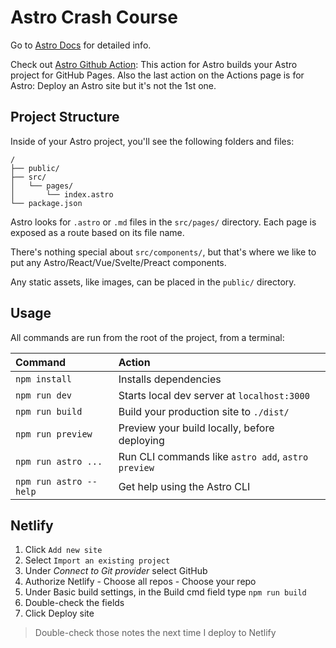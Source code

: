 # Astro Crash Course

Go to [Astro Docs](https://docs.astro.build/en/getting-started/) for detailed info.

Check out [Astro Github Action](https://github.com/marketplace/actions/astro-deploy): This action for Astro builds your Astro project for GitHub Pages. Also the last action on the Actions page is for Astro: Deploy an Astro site but it's not the 1st one.

## Project Structure

Inside of your Astro project, you'll see the following folders and files:

```
/
├── public/
├── src/
│   └── pages/
│       └── index.astro
└── package.json
```

Astro looks for `.astro` or `.md` files in the `src/pages/` directory. Each page is exposed as a route based on its file name.

There's nothing special about `src/components/`, but that's where we like to put any Astro/React/Vue/Svelte/Preact components.

Any static assets, like images, can be placed in the `public/` directory.

## Usage

All commands are run from the root of the project, from a terminal:

| Command                | Action                                             |
| :--------------------- | :------------------------------------------------- |
| `npm install`          | Installs dependencies                              |
| `npm run dev`          | Starts local dev server at `localhost:3000`        |
| `npm run build`        | Build your production site to `./dist/`            |
| `npm run preview`      | Preview your build locally, before deploying       |
| `npm run astro ...`    | Run CLI commands like `astro add`, `astro preview` |
| `npm run astro --help` | Get help using the Astro CLI                       |

## Netlify

1. Click `Add new site`
1. Select `Import an existing project`
1. Under _Connect to Git provider_ select GitHub
1. Authorize Netlify - Choose all repos - Choose your repo
1. Under Basic build settings, in the Build cmd field type `npm run build` 
1. Double-check the fields
1. Click Deploy site 

> Double-check those notes the next time I deploy to Netlify 

<!-- folder: Documents/WebDev/Traversy/astro-project -->